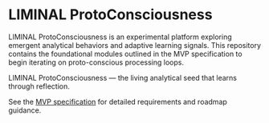 # LIMINAL ProtoConsciousness

LIMINAL ProtoConsciousness is an experimental platform exploring emergent analytical behaviors and adaptive learning signals.
This repository contains the foundational modules outlined in the MVP specification to begin iterating on proto-conscious processing loops.

LIMINAL ProtoConsciousness — the living analytical seed that learns through reflection.

See the [MVP specification](docs/MVP_SPEC.md) for detailed requirements and roadmap guidance.
